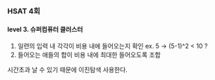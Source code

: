 ### HSAT 4회
#### level 3. 슈퍼컴퓨터 클러스터

1. 일련의 입력 내 각각이 비용 내에 들어오는지 확인
 ex. 5 -> (5-1)^2 < 10 ? 
2. 들어오는 애들의 합이 비용 내에 최대한 들어오도록 조합

시간초과 날 수 있기 때문에 이진탐색 사용한다.